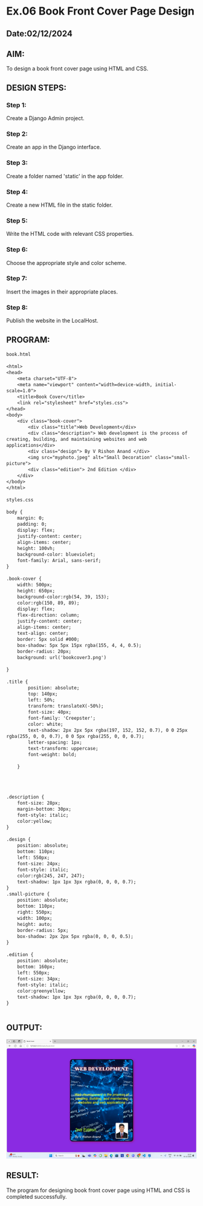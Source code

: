 # Ex.06 Book Front Cover Page Design
## Date:02/12/2024

## AIM:
To design a book front cover page using HTML and CSS.

## DESIGN STEPS:

### Step 1:
Create a Django Admin project.

### Step 2:
Create an app in the Django interface.

### Step 3:
Create a folder named 'static' in the app folder.

### Step 4:
Create a new HTML file in the static folder.

### Step 5:
Write the HTML code with relevant CSS properties.

### Step 6:
Choose the appropriate style and color scheme.

### Step 7:
Insert the images in their appropriate places.

### Step 8:
Publish the website in the LocalHost.

## PROGRAM:
``` 
book.html

<html>
<head>
    <meta charset="UTF-8">
    <meta name="viewport" content="width=device-width, initial-scale=1.0">
    <title>Book Cover</title>
    <link rel="stylesheet" href="styles.css">
</head>
<body>
    <div class="book-cover">
        <div class="title">Web Development</div>
        <div class="description"> Web development is the process of creating, building, and maintaining websites and web applications</div>
        <div class="design"> By V Rishon Anand </div>
        <img src="myphoto.jpeg" alt="Small Decoration" class="small-picture">
        <div class="edition"> 2nd Edition </div>
    </div>
</body>
</html>

styles.css

body {
    margin: 0;
    padding: 0;
    display: flex;
    justify-content: center;
    align-items: center;
    height: 100vh;
    background-color: blueviolet;
    font-family: Arial, sans-serif;
}

.book-cover {
    width: 500px;
    height: 650px;
    background-color:rgb(54, 39, 153);
    color:rgb(150, 89, 89);
    display: flex;
    flex-direction: column;
    justify-content: center;
    align-items: center;
    text-align: center;
    border: 5px solid #000;
    box-shadow: 5px 5px 15px rgba(155, 4, 4, 0.5);
    border-radius: 20px;
    background: url('bookcover3.png')
    
}

.title {
        position: absolute;
        top: 140px; 
        left: 50%; 
        transform: translateX(-50%); 
        font-size: 40px;
        font-family: 'Creepster';
        color: white;
        text-shadow: 2px 2px 5px rgba(197, 152, 152, 0.7), 0 0 25px rgba(255, 0, 0, 0.7), 0 0 5px rgba(255, 0, 0, 0.7);
        letter-spacing: 1px;
        text-transform: uppercase;
        font-weight: bold;

    }
    



.description {
    font-size: 28px;
    margin-bottom: 30px;
    font-style: italic;
    color:yellow;
}

.design {
    position: absolute;
    bottom: 110px;
    left: 550px;   
    font-size: 24px; 
    font-style: italic; 
    color:rgb(245, 247, 247); 
    text-shadow: 1px 1px 3px rgba(0, 0, 0, 0.7);
}
.small-picture {
    position: absolute;
    bottom: 110px; 
    right: 550px;  
    width: 100px; 
    height: auto;
    border-radius: 5px; 
    box-shadow: 2px 2px 5px rgba(0, 0, 0, 0.5); 
}

.edition {
    position: absolute;
    bottom: 160px;
    left: 550px;   
    font-size: 34px; 
    font-style: italic; 
    color:greenyellow; 
    text-shadow: 1px 1px 3px rgba(0, 0, 0, 0.7); 
}


```

## OUTPUT:
![alt text](<Screenshot 2024-12-02 223057.png>)

## RESULT:
The program for designing book front cover page using HTML and CSS is completed successfully.
